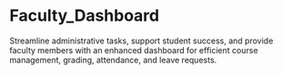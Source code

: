 # Faculty_Dashboard
Streamline administrative tasks, support student success, and provide faculty members with an enhanced dashboard for efficient course management, grading, attendance, and leave requests.

